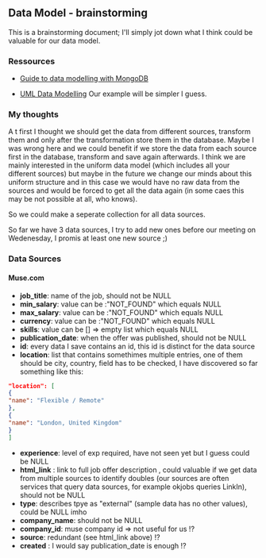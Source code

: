 ## Data Model - brainstorming
This is a brainstorming document; I'll simply jot down what I think could be valuable for our data model.

### Ressources
- [Guide to data modelling with MongoDB](https://www.mongodb.com/docs/manual/data-modeling/)

- [UML Data Modelling](https://sparxsystems.com/resources/tutorials/uml/datamodel.html)
Our example will be simpler I guess.

### My thoughts
A t first I thought we should get the data from different sources, transform them and only after the transformation store them in the database. 
Maybe I was wrong here and we could benefit if we store the data from each source first in the database, transform and save again afterwards. I think we are mainly interested in the uniform data model (which includes all your different sources) but maybe in the future we change our minds about this uniform structure and in this case we would have
no raw data from the sources and would be forced to get all the data again (in some caes this may be not possible at all, who knows).

So we could make a seperate collection for all data sources.

So far we have 3 data sources, I try to add new ones before our meeting on Wedenesday, I promis at least one new source ;)

### Data Sources
#### Muse.com
- **job_title**: name of the job, should not be NULL
- **min_salary**:  value can be :"NOT_FOUND" which equals NULL
- **max_salary**: value can be :"NOT_FOUND" which equals NULL
- **currency**: value can be :"NOT_FOUND" which equals NULL
- **skills**: value can be [] => empty list which equals NULL
- **publication_date**: when the offer was published, should not be NULL
- **id**: every data I save contains an id, this id is distinct for the data source
- **location**: list that contains somethimes multiple entries, one of them should be city, country, field has to be checked, I have discovered so far something like this:
```json
"location": [
{
"name": "Flexible / Remote"
},
{
"name": "London, United Kingdom"
}
]
```
- **experience**: level of exp required, have not seen yet but I guess could be NULL
- **html_link** : link to full job offer description , could valuable if we get data from multiple sources to identify doubles (our sources are often services that query data sources, for example okjobs queries LinkIn), should not be NULL
- **type**: describes tpye as "external" (sample data has no other values), could be NULL imho
- **company_name**: should not be NULL
- **company_id**: muse company id => not useful for us !?
- **source**: redundant (see html_link above) !?
- **created** : I would say publication_date is enough !?

